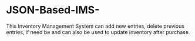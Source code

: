# JSON-Based-IMS-
This Inventory Management System can add new entries, delete previous entries, if need be and can also be used to update inventory after purchase.
